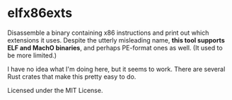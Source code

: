 # elfx86exts

Disassemble a binary containing x86 instructions and print out which
extensions it uses. Despite the utterly misleading name, **this tool supports
ELF and MachO binaries**, and perhaps PE-format ones as well. (It used to be
more limited.)

I have no idea what I'm doing here, but it seems to work. There are several
Rust crates that make this pretty easy to do.

Licensed under the MIT License.
